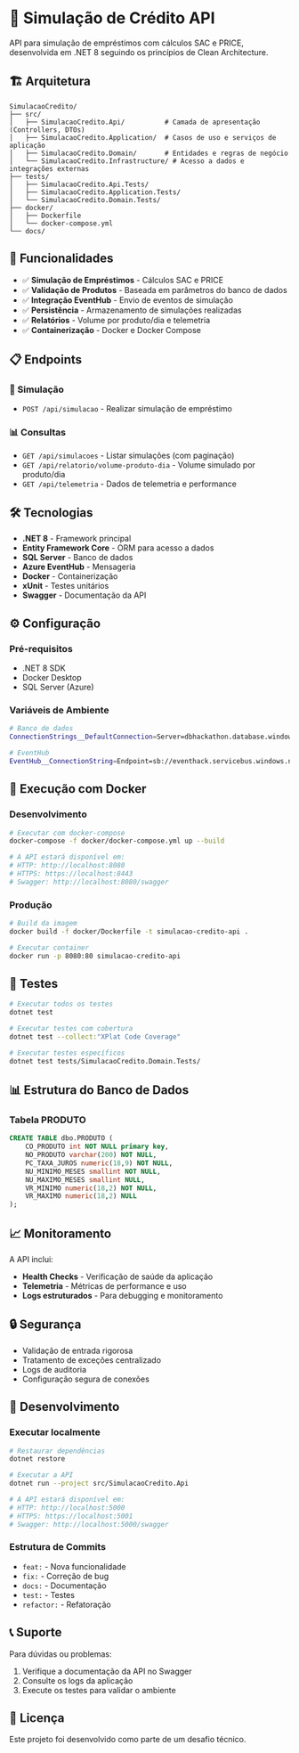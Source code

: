 # 🏦 Simulação de Crédito API

API para simulação de empréstimos com cálculos SAC e PRICE, desenvolvida em .NET 8 seguindo os princípios de Clean Architecture.

## 🏗️ Arquitetura

```
SimulacaoCredito/
├── src/
│   ├── SimulacaoCredito.Api/          # Camada de apresentação (Controllers, DTOs)
│   ├── SimulacaoCredito.Application/  # Casos de uso e serviços de aplicação
│   ├── SimulacaoCredito.Domain/       # Entidades e regras de negócio
│   └── SimulacaoCredito.Infrastructure/ # Acesso a dados e integrações externas
├── tests/
│   ├── SimulacaoCredito.Api.Tests/
│   ├── SimulacaoCredito.Application.Tests/
│   └── SimulacaoCredito.Domain.Tests/
├── docker/
│   ├── Dockerfile
│   └── docker-compose.yml
└── docs/
```

## 🚀 Funcionalidades

- ✅ **Simulação de Empréstimos** - Cálculos SAC e PRICE
- ✅ **Validação de Produtos** - Baseada em parâmetros do banco de dados
- ✅ **Integração EventHub** - Envio de eventos de simulação
- ✅ **Persistência** - Armazenamento de simulações realizadas
- ✅ **Relatórios** - Volume por produto/dia e telemetria
- ✅ **Containerização** - Docker e Docker Compose

## 📋 Endpoints

### 🔄 Simulação
- `POST /api/simulacao` - Realizar simulação de empréstimo

### 📊 Consultas
- `GET /api/simulacoes` - Listar simulações (com paginação)
- `GET /api/relatorio/volume-produto-dia` - Volume simulado por produto/dia
- `GET /api/telemetria` - Dados de telemetria e performance

## 🛠️ Tecnologias

- **.NET 8** - Framework principal
- **Entity Framework Core** - ORM para acesso a dados
- **SQL Server** - Banco de dados
- **Azure EventHub** - Mensageria
- **Docker** - Containerização
- **xUnit** - Testes unitários
- **Swagger** - Documentação da API

## ⚙️ Configuração

### Pré-requisitos
- .NET 8 SDK
- Docker Desktop
- SQL Server (Azure)

### Variáveis de Ambiente

```bash
# Banco de dados
ConnectionStrings__DefaultConnection=Server=dbhackathon.database.windows.net,1433;Database=hack;User Id=hack;Password=Password123;

# EventHub
EventHub__ConnectionString=Endpoint=sb://eventhack.servicebus.windows.net/;SharedAccessKeyName=hack;SharedAccessKey=HeHeVaVayVkntO2FnjQcs2Ilh/4MUDo4y+AEhKp8z+g=;EntityPath=simulacoes
```

## 🐳 Execução com Docker

### Desenvolvimento
```bash
# Executar com docker-compose
docker-compose -f docker/docker-compose.yml up --build

# A API estará disponível em:
# HTTP: http://localhost:8080
# HTTPS: https://localhost:8443
# Swagger: http://localhost:8080/swagger
```

### Produção
```bash
# Build da imagem
docker build -f docker/Dockerfile -t simulacao-credito-api .

# Executar container
docker run -p 8080:80 simulacao-credito-api
```

## 🧪 Testes

```bash
# Executar todos os testes
dotnet test

# Executar testes com cobertura
dotnet test --collect:"XPlat Code Coverage"

# Executar testes específicos
dotnet test tests/SimulacaoCredito.Domain.Tests/
```

## 📊 Estrutura do Banco de Dados

### Tabela PRODUTO
```sql
CREATE TABLE dbo.PRODUTO (
    CO_PRODUTO int NOT NULL primary key,
    NO_PRODUTO varchar(200) NOT NULL,
    PC_TAXA_JUROS numeric(18,9) NOT NULL,
    NU_MINIMO_MESES smallint NOT NULL,
    NU_MAXIMO_MESES smallint NULL,
    VR_MINIMO numeric(18,2) NOT NULL,
    VR_MAXIMO numeric(18,2) NULL
);
```

## 📈 Monitoramento

A API inclui:
- **Health Checks** - Verificação de saúde da aplicação
- **Telemetria** - Métricas de performance e uso
- **Logs estruturados** - Para debugging e monitoramento

## 🔒 Segurança

- Validação de entrada rigorosa
- Tratamento de exceções centralizado
- Logs de auditoria
- Configuração segura de conexões

## 📝 Desenvolvimento

### Executar localmente
```bash
# Restaurar dependências
dotnet restore

# Executar a API
dotnet run --project src/SimulacaoCredito.Api

# A API estará disponível em:
# HTTP: http://localhost:5000
# HTTPS: https://localhost:5001
# Swagger: http://localhost:5000/swagger
```

### Estrutura de Commits
- `feat:` - Nova funcionalidade
- `fix:` - Correção de bug
- `docs:` - Documentação
- `test:` - Testes
- `refactor:` - Refatoração

## 📞 Suporte

Para dúvidas ou problemas:
1. Verifique a documentação da API no Swagger
2. Consulte os logs da aplicação
3. Execute os testes para validar o ambiente

## 📄 Licença

Este projeto foi desenvolvido como parte de um desafio técnico.
